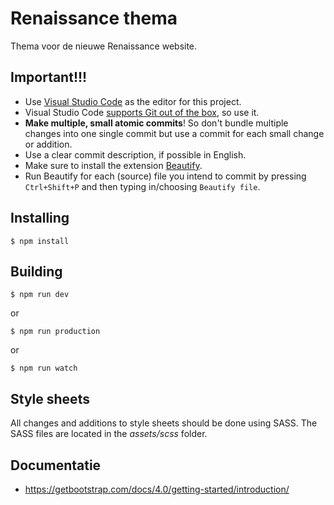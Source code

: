 # Renaissance thema
Thema voor de nieuwe Renaissance website.

## Important!!!
* Use [Visual Studio Code](https://code.visualstudio.com/) as the editor for this project.
* Visual Studio Code [supports Git out of the box](https://code.visualstudio.com/docs/editor/versioncontrol), so use it.
* __Make multiple, small atomic commits__! So don't bundle multiple changes into one single commit but use a commit for each small change or addition.
* Use a clear commit description, if possible in English.
* Make sure to install the extension [Beautify](https://marketplace.visualstudio.com/items?itemName=HookyQR.beautify).
* Run Beautify for each (source) file you intend to commit by pressing `Ctrl+Shift+P` and then typing in/choosing `Beautify file`.

## Installing
`$ npm install`

## Building
`$ npm run dev`

or

`$ npm run production`

or

`$ npm run watch`

## Style sheets
All changes and additions to style sheets should be done using SASS. The SASS files are located in the _assets/scss_ folder.

## Documentatie
* https://getbootstrap.com/docs/4.0/getting-started/introduction/
